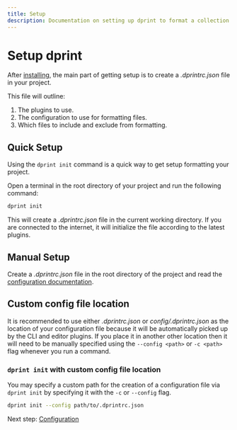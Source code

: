```yaml
---
title: Setup
description: Documentation on setting up dprint to format a collection of code.
---
```


# Setup dprint

After [installing](/install), the main part of getting setup is to create a _.dprintrc.json_ file in your project.

This file will outline:

1. The plugins to use.
2. The configuration to use for formatting files.
3. Which files to include and exclude from formatting.

## Quick Setup

Using the `dprint init` command is a quick way to get setup formatting your project.

Open a terminal in the root directory of your project and run the following command:

```bash
dprint init
```

This will create a _.dprintrc.json_ file in the current working directory. If you are connected to the internet, it will initialize the file according to the latest plugins.

## Manual Setup

Create a _.dprintrc.json_ file in the root directory of the project and read the [configuration documentation](/config).

## Custom config file location

It is recommended to use either _.dprintrc.json_ or _config/.dprintrc.json_ as the location of your configuration file because it will be automatically picked up by the CLI and editor plugins. If you place it in another other location then it will need to be manually specified using the `--config <path>` or `-c <path>` flag whenever you run a command.

### `dprint init` with custom config file location

You may specify a custom path for the creation of a configuration file via `dprint init` by specifying it with the `-c` or `--config` flag.

```bash
dprint init --config path/to/.dprintrc.json
```

Next step: [Configuration](/config)
